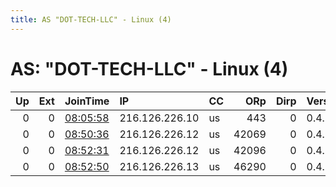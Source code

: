 ```yaml
---
title: AS "DOT-TECH-LLC" - Linux (4)
---
```


# AS: "DOT-TECH-LLC" - Linux (4)

|   Up |   Ext | JoinTime                                                                                              | IP             | CC   |   ORp |   Dirp | Version   | Contact   | Nickname      |   eFamMembers |
|-----:|------:|:------------------------------------------------------------------------------------------------------|:---------------|:-----|------:|-------:|:----------|:----------|:--------------|--------------:|
|    0 |     0 | [08:05:58](https://nusenu.github.io/OrNetStats/w/relay/6C832805D98471DD40A44E043DF81C119D8FD20B.html) | 216.126.226.10 | us   |   443 |      0 | 0.4.6.10  | None      | tb12tb69      |             1 |
|    0 |     0 | [08:50:36](https://nusenu.github.io/OrNetStats/w/relay/CCD74BE356BA1FA341CE926978F000F0C89B4C3F.html) | 216.126.226.12 | us   | 42069 |      0 | 0.4.6.10  | None      | tb69tb12      |             1 |
|    0 |     0 | [08:52:31](https://nusenu.github.io/OrNetStats/w/relay/C9956CEBBD9273F829F512AEDB2F746EB7CE2FC5.html) | 216.126.226.12 | us   | 42096 |      0 | 0.4.6.10  | None      | tb69tb420     |             1 |
|    0 |     0 | [08:52:50](https://nusenu.github.io/OrNetStats/w/relay/A39967757D300628CB6F6DBFC41D9B95B7B8004E.html) | 216.126.226.13 | us   | 46290 |      0 | 0.4.6.10  | None      | tb42069tb6940 |             1 |
